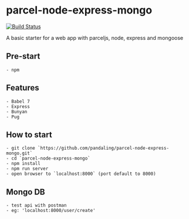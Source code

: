 # parcel-node-express-mongo
[![Build Status](https://travis-ci.org/pandaling/parcel-node-express-mongo.svg?branch=master)](https://travis-ci.org/pandaling/parcel-node-express-mongo)

A basic starter for a web app with parceljs, node, express and mongoose

## Pre-start
	- npm

## Features
	- Babel 7
	- Express
	- Bunyan
	- Pug

## How to start
	- git clone `https://github.com/pandaling/parcel-node-express-mongo.git`
	- cd `parcel-node-express-mongo`
	- npm install
	- npm run server
	- open browser to `localhost:8000` (port default to 8000)

## Mongo DB
	- test api with postman
	- eg: 'localhost:8000/user/create'
